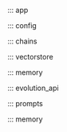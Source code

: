 ::: app

::: config

::: chains

::: vectorstore

::: memory

::: evolution_api

::: prompts

::: memory

